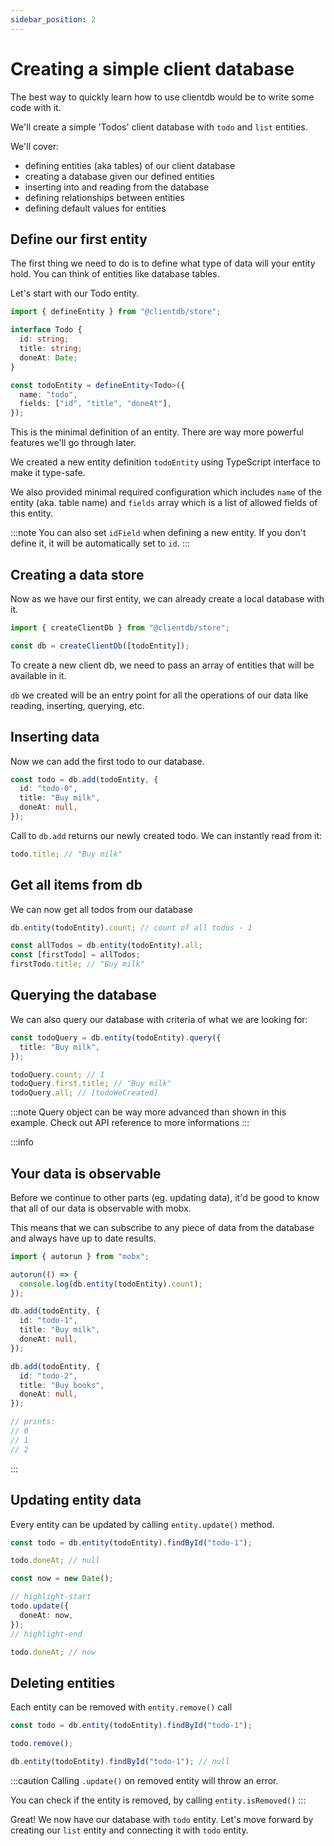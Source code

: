 ```yaml
---
sidebar_position: 2
---
```


# Creating a simple client database

The best way to quickly learn how to use clientdb would be to write some code with it.

We'll create a simple 'Todos' client database with `todo` and `list` entities.

We'll cover:

- defining entities (aka tables) of our client database
- creating a database given our defined entities
- inserting into and reading from the database
- defining relationships between entities
- defining default values for entities

## Define our first entity

The first thing we need to do is to define what type of data will your entity hold. You can think of entities like database tables.

Let's start with our Todo entity.

```ts
import { defineEntity } from "@clientdb/store";

interface Todo {
  id: string;
  title: string;
  doneAt: Date;
}

const todoEntity = defineEntity<Todo>({
  name: "todo",
  fields: ["id", "title", "doneAt"],
});
```

This is the minimal definition of an entity. There are way more powerful features we'll go through later.

We created a new entity definition `todoEntity` using TypeScript interface to make it type-safe.

We also provided minimal required configuration which includes `name` of the entity (aka. table name) and `fields` array which is a list of allowed fields of this entity.

:::note
You can also set `idField` when defining a new entity. If you don't define it, it will be automatically set to `id`.
:::

## Creating a data store

Now as we have our first entity, we can already create a local database with it.

```ts
import { createClientDb } from "@clientdb/store";

const db = createClientDb([todoEntity]);
```

To create a new client db, we need to pass an array of entities that will be available in it.

`db` we created will be an entry point for all the operations of our data like reading, inserting, querying, etc.

## Inserting data

Now we can add the first todo to our database.

```ts
const todo = db.add(todoEntity, {
  id: "todo-0",
  title: "Buy milk",
  doneAt: null,
});
```

Call to `db.add` returns our newly created todo. We can instantly read from it:

```ts
todo.title; // "Buy milk"
```

## Get all items from db

We can now get all todos from our database

```ts
db.entity(todoEntity).count; // count of all todos - 1

const allTodos = db.entity(todoEntity).all;
const [firstTodo] = allTodos;
firstTodo.title; // "Buy milk"
```

## Querying the database

We can also query our database with criteria of what we are looking for:

```ts
const todoQuery = db.entity(todoEntity).query({
  title: "Buy milk",
});

todoQuery.count; // 1
todoQuery.first.title; // "Buy milk"
todoQuery.all; // [todoWeCreated]
```

:::note
Query object can be way more advanced than shown in this example. Check out API reference to more informations
:::

:::info

## Your data is observable

Before we continue to other parts (eg. updating data), it'd be good to know that all of our data is observable with mobx.

This means that we can subscribe to any piece of data from the database and always have up to date results.

```ts
import { autorun } from "mobx";

autorun(() => {
  console.log(db.entity(todoEntity).count);
});

db.add(todoEntity, {
  id: "todo-1",
  title: "Buy milk",
  doneAt: null,
});

db.add(todoEntity, {
  id: "todo-2",
  title: "Buy books",
  doneAt: null,
});

// prints:
// 0
// 1
// 2
```

:::

## Updating entity data

Every entity can be updated by calling `entity.update()` method.

```ts
const todo = db.entity(todoEntity).findById("todo-1");

todo.doneAt; // null

const now = new Date();

// highlight-start
todo.update({
  doneAt: now,
});
// highlight-end

todo.doneAt; // now
```

## Deleting entities

Each entity can be removed with `entity.remove()` call

```ts
const todo = db.entity(todoEntity).findById("todo-1");

todo.remove();

db.entity(todoEntity).findById("todo-1"); // null
```

:::caution
Calling `.update()` on removed entity will throw an error.

You can check if the entity is removed, by calling `entity.isRemoved()`
:::

Great! We now have our database with `todo` entity. Let's move forward by creating our `list` entity and connecting it with `todo` entity.
